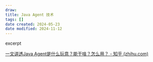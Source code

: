 ```yaml
---
draw:
title: Java Agent 技术
tags: []
date created: 2024-05-23
date modified: 2024-11-12
---
```


excerpt

<!-- more -->

[一文讲透Java Agent是什么玩意？能干啥？怎么用？ - 知乎 (zhihu.com)](https://zhuanlan.zhihu.com/p/636603910)
